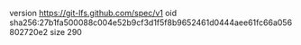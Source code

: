 version https://git-lfs.github.com/spec/v1
oid sha256:27b1fa500088c004e52b9cf3d1f5f8b9652461d0444aee61fc66a056802720e2
size 290

